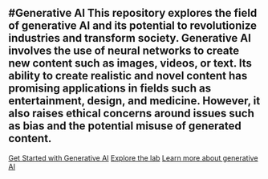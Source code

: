 #Generative AI
This repository explores the field of generative AI and its potential to revolutionize industries and transform society. Generative AI involves the use of neural networks to create new content such as images, videos, or text. Its ability to create realistic and novel content has promising applications in fields such as entertainment, design, and medicine. However, it also raises ethical concerns around issues such as bias and the potential misuse of generated content.
---
[Get Started with Generative AI](https://bit.ly/roberto-cohere)
[Explore the lab](https://txt.generativeailab.org)
[Learn more about generative AI](https://generativeailab.org/)
